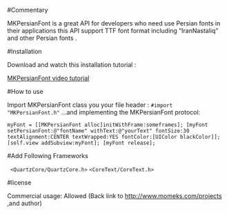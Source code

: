 
#Commentary

MKPersianFont is a great API for developers who need use Persian fonts in their applications this API support TTF font format including “IranNastaliq” and other Persian fonts .

#Installation

Download and watch this installation tutorial :

<a href="http://goo.gl/VhsZq">MKPersianFont video tutorial</a>


#How to use

Import MKPersianFont class you your file header :
`#import "MKPersianFont.h"`
...and implementing the MKPersianFont protocol:


`
myFont = [[MKPersianFont alloc]initWithFrame:someframes];
[myFont setPersianFont:@"fontName" withText:@"yourText" fontSize:30 textAlignment:CENTER textWrapped:YES fontColor:[UIColor blackColor]];
[self.view addSubview:myFont];
[myFont release];
`

#Add Following Frameworks 

` <QuartzCore/QuartzCore.h>`
`<CoreText/CoreText.h>`

#license

Commercial usage: Allowed (Back link to http://www.momeks.com/projects ,and author)